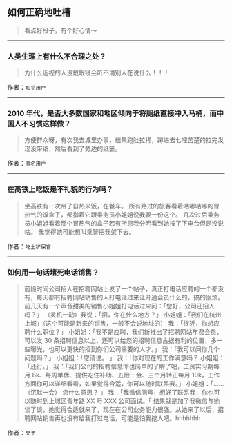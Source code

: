 ## 如何正确地吐槽

> 看点好段子，有个好心情～


 
---

### 人类生理上有什么不合理之处？

> 为什么近视的人没戴眼镜会听不清别人在说什么！！！


作者：`知乎用户`

---

### 2010 年代，是否大多数国家和地区倾向于将厕纸直接冲入马桶，而中国人不习惯这样做？

> 方便群众呀，有次我去城里办事，结果跑肚拉稀，蹲进去七哩苦楚的拉完发现没带纸，然后看到了旁边的纸篓。


作者：`匿名用户`

---

### 在高铁上吃饭是不礼貌的行为吗？

> 坐高铁有一次带了自热米饭，在餐车。
> 所有路过的旅客看着咕嘟咕嘟的冒热气的饭盒子，都指着它跟乘务员小姐姐说我要一份这个。
> 几次过后乘务员小姐姐看着那个冒热气的盒子若有所思我分明看到她按了下电台但是没说啥。
> 我觉得她可能想叫乘警把我架下去。


作者：`吃土铲屎官`

---

### 如何用一句话堵死电话销售？

> 前段时间公司招人在招聘网站上发了一个帖子，真正打电话应聘的一个都没有，每天都有招聘网站销售的人打电话过来让开通会员什么的，搞的很烦。
> 前几天有一个声音甜美的销售小姐姐打电话过来问：「您好，公司还招人吗？」
> （灵机一动）我说：「招，你在什么地方？」
> 小姐姐：「我们在杭州上城」（这个可能是新来的销售，一般不会说地址的）
> 我：「很近，你想应聘什么职位？」
> 小姐姐：「我不是应聘，我们新推出了招聘网站年费会员，可以发 30 条招聘信息以上，还可以给您的招聘信息占据有利的位置，多一些曝光，也可以更快的招到你们公司需要的人才。」
> 我：「我可以问你几个问题吗？」
> 小姐姐：「您请说。 」
> 我：「你对现在的工作满意吗？
> 小姐姐：「还行。」
> 我：「我们公司的招聘信息你也简单的了解了吧，工资实习期每月 8k、每周单休、提供吃住补助、五险一金、三个月转正每月 10k，工作方面你可以详细看看，如果觉得合适，你可以随时联系我。」
> 小姐姐：「……（沉默一会） 您什么意思？ 」
> 我：「我微信同号，想好了联系我，你也可以随时到上城区青年路 XX 号 XXX 公司面试。「
> 结果就是加了我微信与她谈了谈，她觉得合适就来了，现在在公司业务能力很强。从她来了以后，招聘网站销售再也没有给我打过电话，可能是怕我挖人吧。hhhhhhh


作者：`文予`
